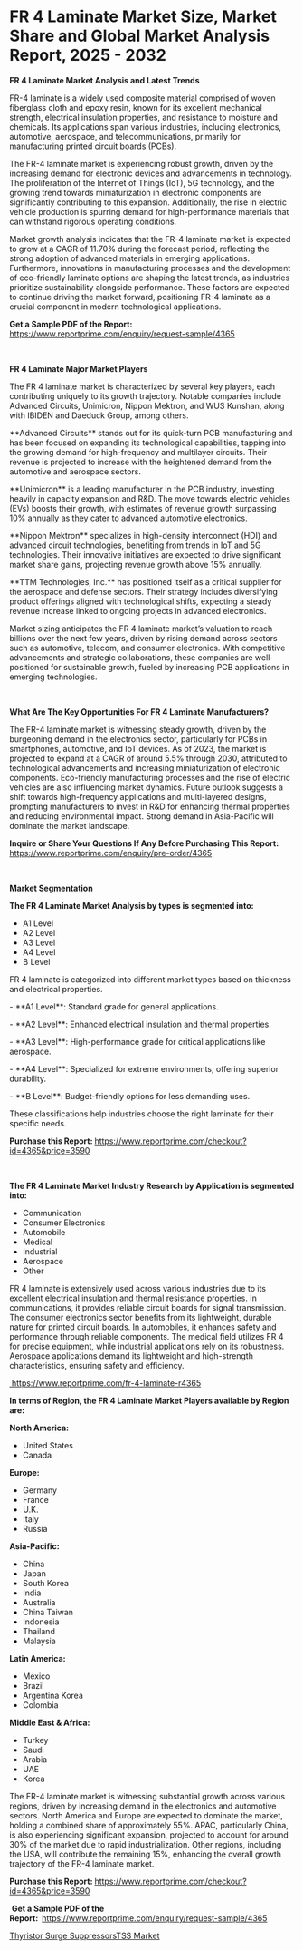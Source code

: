 <p><h1>FR 4 Laminate Market Size, Market Share and Global Market Analysis Report, 2025 - 2032</h1></p><p><strong>FR 4 Laminate Market Analysis and Latest Trends</strong></p>
<p><p>FR-4 laminate is a widely used composite material comprised of woven fiberglass cloth and epoxy resin, known for its excellent mechanical strength, electrical insulation properties, and resistance to moisture and chemicals. Its applications span various industries, including electronics, automotive, aerospace, and telecommunications, primarily for manufacturing printed circuit boards (PCBs).</p><p>The FR-4 laminate market is experiencing robust growth, driven by the increasing demand for electronic devices and advancements in technology. The proliferation of the Internet of Things (IoT), 5G technology, and the growing trend towards miniaturization in electronic components are significantly contributing to this expansion. Additionally, the rise in electric vehicle production is spurring demand for high-performance materials that can withstand rigorous operating conditions.</p><p>Market growth analysis indicates that the FR-4 laminate market is expected to grow at a CAGR of 11.70% during the forecast period, reflecting the strong adoption of advanced materials in emerging applications. Furthermore, innovations in manufacturing processes and the development of eco-friendly laminate options are shaping the latest trends, as industries prioritize sustainability alongside performance. These factors are expected to continue driving the market forward, positioning FR-4 laminate as a crucial component in modern technological applications.</p></p>
<p><strong>Get a Sample PDF of the Report:&nbsp;</strong> <a href="https://www.reportprime.com/enquiry/request-sample/4365?utm_campaign=2738&utm_medium=2&utm_source=Github&utm_content=ia&utm_term=19032025&utm_id=fr-4-laminate">https://www.reportprime.com/enquiry/request-sample/4365</a></p>
<p>&nbsp;</p>
<p><strong>FR 4 Laminate Major Market Players</strong></p>
<p><p>The FR 4 laminate market is characterized by several key players, each contributing uniquely to its growth trajectory. Notable companies include Advanced Circuits, Unimicron, Nippon Mektron, and WUS Kunshan, along with IBIDEN and Daeduck Group, among others.</p><p>**Advanced Circuits** stands out for its quick-turn PCB manufacturing and has been focused on expanding its technological capabilities, tapping into the growing demand for high-frequency and multilayer circuits. Their revenue is projected to increase with the heightened demand from the automotive and aerospace sectors.</p><p>**Unimicron** is a leading manufacturer in the PCB industry, investing heavily in capacity expansion and R&D. The move towards electric vehicles (EVs) boosts their growth, with estimates of revenue growth surpassing 10% annually as they cater to advanced automotive electronics.</p><p>**Nippon Mektron** specializes in high-density interconnect (HDI) and advanced circuit technologies, benefiting from trends in IoT and 5G technologies. Their innovative initiatives are expected to drive significant market share gains, projecting revenue growth above 15% annually.</p><p>**TTM Technologies, Inc.** has positioned itself as a critical supplier for the aerospace and defense sectors. Their strategy includes diversifying product offerings aligned with technological shifts, expecting a steady revenue increase linked to ongoing projects in advanced electronics.</p><p>Market sizing anticipates the FR 4 laminate market’s valuation to reach billions over the next few years, driven by rising demand across sectors such as automotive, telecom, and consumer electronics. With competitive advancements and strategic collaborations, these companies are well-positioned for sustainable growth, fueled by increasing PCB applications in emerging technologies.</p></p>
<p>&nbsp;</p>
<p><strong>What Are The Key Opportunities For FR 4 Laminate Manufacturers?</strong></p>
<p><p>The FR-4 laminate market is witnessing steady growth, driven by the burgeoning demand in the electronics sector, particularly for PCBs in smartphones, automotive, and IoT devices. As of 2023, the market is projected to expand at a CAGR of around 5.5% through 2030, attributed to technological advancements and increasing miniaturization of electronic components. Eco-friendly manufacturing processes and the rise of electric vehicles are also influencing market dynamics. Future outlook suggests a shift towards high-frequency applications and multi-layered designs, prompting manufacturers to invest in R&D for enhancing thermal properties and reducing environmental impact. Strong demand in Asia-Pacific will dominate the market landscape.</p></p>
<p><strong>Inquire or Share Your Questions If Any Before Purchasing This Report:</strong> <a href="https://www.reportprime.com/enquiry/pre-order/4365?utm_campaign=2738&utm_medium=2&utm_source=Github&utm_content=ia&utm_term=19032025&utm_id=fr-4-laminate">https://www.reportprime.com/enquiry/pre-order/4365</a></p>
<p>&nbsp;</p>
<p><strong>Market Segmentation</strong></p>
<p><strong>The FR 4 Laminate Market Analysis by types is segmented into:</strong></p>
<p><ul><li>A1 Level</li><li>A2 Level</li><li>A3 Level</li><li>A4 Level</li><li>B Level</li></ul></p>
<p><p>FR 4 laminate is categorized into different market types based on thickness and electrical properties. </p><p>- **A1 Level**: Standard grade for general applications. </p><p>- **A2 Level**: Enhanced electrical insulation and thermal properties. </p><p>- **A3 Level**: High-performance grade for critical applications like aerospace. </p><p>- **A4 Level**: Specialized for extreme environments, offering superior durability. </p><p>- **B Level**: Budget-friendly options for less demanding uses. </p><p>These classifications help industries choose the right laminate for their specific needs.</p></p>
<p><strong>Purchase this Report:&nbsp;</strong><a href="https://www.reportprime.com/checkout?id=4365&price=3590&utm_campaign=2738&utm_medium=2&utm_source=Github&utm_content=ia&utm_term=19032025&utm_id=fr-4-laminate">https://www.reportprime.com/checkout?id=4365&price=3590</a></p>
<p>&nbsp;</p>
<p><strong>The FR 4 Laminate Market Industry Research by Application is segmented into:</strong></p>
<p><ul><li>Communication</li><li>Consumer Electronics</li><li>Automobile</li><li>Medical</li><li>Industrial</li><li>Aerospace</li><li>Other</li></ul></p>
<p><p>FR 4 laminate is extensively used across various industries due to its excellent electrical insulation and thermal resistance properties. In communications, it provides reliable circuit boards for signal transmission. The consumer electronics sector benefits from its lightweight, durable nature for printed circuit boards. In automobiles, it enhances safety and performance through reliable components. The medical field utilizes FR 4 for precise equipment, while industrial applications rely on its robustness. Aerospace applications demand its lightweight and high-strength characteristics, ensuring safety and efficiency.</p></p>
<p><a href="https://www.reportprime.com/fr-4-laminate-r4365?utm_campaign=2738&utm_medium=2&utm_source=Github&utm_content=ia&utm_term=19032025&utm_id=fr-4-laminate">&nbsp;https://www.reportprime.com/fr-4-laminate-r4365</a></p>
<p><strong>In terms of Region, the FR 4 Laminate Market Players available by Region are:</strong></p>
<p>
    <p> <strong> North America: </strong>
        <ul>
            <li>United States</li>
            <li>Canada</li>
        </ul>
        </p> 
    <p> <strong> Europe: </strong>
        <ul>
            <li>Germany</li>
            <li>France</li>
            <li>U.K.</li>
            <li>Italy</li>
            <li>Russia</li>
        </ul>
        </p> 
    <p> <strong> Asia-Pacific: </strong>
        <ul>
            <li>China</li>
            <li>Japan</li>
            <li>South Korea</li>
            <li>India</li>
            <li>Australia</li>
            <li>China Taiwan</li>
            <li>Indonesia</li>
            <li>Thailand</li>
            <li>Malaysia</li>
        </ul>
        </p> 
    <p> <strong> Latin America: </strong>
        <ul>
            <li>Mexico</li>
            <li>Brazil</li>
            <li>Argentina Korea</li>
            <li>Colombia</li>
        </ul>
        </p> 
    <p> <strong> Middle East & Africa: </strong>
        <ul>
            <li>Turkey</li>
            <li>Saudi</li>
            <li>Arabia</li>
            <li>UAE</li>
            <li>Korea</li>
        </ul>
    </p>
    </p>
<p><p>The FR-4 laminate market is witnessing substantial growth across various regions, driven by increasing demand in the electronics and automotive sectors. North America and Europe are expected to dominate the market, holding a combined share of approximately 55%. APAC, particularly China, is also experiencing significant expansion, projected to account for around 30% of the market due to rapid industrialization. Other regions, including the USA, will contribute the remaining 15%, enhancing the overall growth trajectory of the FR-4 laminate market.</p></p>
<p><strong>Purchase this Report: </strong><a href="https://www.reportprime.com/checkout?id=4365&price=3590&utm_campaign=2738&utm_medium=2&utm_source=Github&utm_content=ia&utm_term=19032025&utm_id=fr-4-laminate">https://www.reportprime.com/checkout?id=4365&price=3590</a></p>
<p>&nbsp;<strong>Get a Sample PDF of the Report:&nbsp;&nbsp;</strong><a href="https://www.reportprime.com/enquiry/request-sample/4365?utm_campaign=2738&utm_medium=2&utm_source=Github&utm_content=ia&utm_term=19032025&utm_id=fr-4-laminate">https://www.reportprime.com/enquiry/request-sample/4365</a></p>
<p><strong></strong></p>
<p><p><a href="https://github.com/penglatilles/Market-Research-Report-List-1/blob/main/thyristor-surge-suppressorstss-market.md?utm_campaign=2738&utm_medium=2&utm_source=Github&utm_content=ia&utm_term=19032025&utm_id=fr-4-laminate">Thyristor Surge SuppressorsTSS Market</a></p></p>